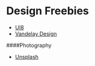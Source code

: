 # Design Freebies

- [UI8](https://ui8.net/)
- [Vandelay Design](http://www.vandelaydesign.com/free-resources/)

####Photography

- [Unsplash](https://unsplash.com/)